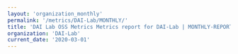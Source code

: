 ```yaml
---
layout: 'organization_monthly'
permalink: '/metrics/DAI-Lab/MONTHLY/'
title: 'DAI Lab OSS Metrics Metrics report for DAI-Lab | MONTHLY-REPORT-2020-03-01'
organization: 'DAI-Lab'
current_date: '2020-03-01'
---
```

